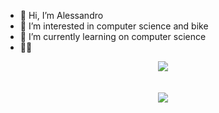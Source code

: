 - 👋 Hi, I’m Alessandro
- 👀 I’m interested in computer science and bike
- 🌱 I’m currently learning on computer science
- 🚵‍💻


<div align="center" >
  <img align="center" src="https://github-profile-trophy.vercel.app/?username=AlessandroS94&theme=flat&margin-w=20&margin-h=20&no-frame=true" />
  <br/> <br/> <br/>
  <img align="center" src="https://github-readme-stats.vercel.app/api?username=AlessandroS94&show_icons=true" />
</div>
